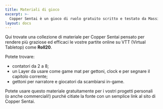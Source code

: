 ```yaml
---
title: Materiali di gioco
excerpt: >-
  Copper Sentai è un gioco di ruolo gratuito scritto e testato da Massimiliano Palloni, utilizzando CopperHead come motore di gioco.
layout: docs
---
```


Qui trovate una collezione di materiale per Copper Sentai pensato per rendere più graziose ed efficaci le vostre partite online su VTT (Virtual Tabletop) come **Roll20**.

Potete trovare:
- contatori da 2 a 8;
- un Layer da usare come game mat per gettoni, clock e per segnare il capitolo corrente;
- gettoni per narratore e giocatori da scambiarsi in-game.

Potete usare questo materiale gratuitamente per i vostri progetti personali (o anche commerciali!) purché citiate la fonte con un semplice link al sito di Copper Sentai.

